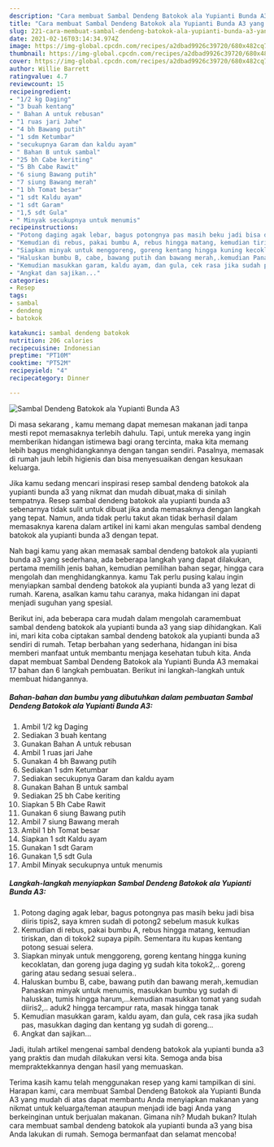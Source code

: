 ```yaml
---
description: "Cara membuat Sambal Dendeng Batokok ala Yupianti Bunda A3 yang nikmat Untuk Jualan"
title: "Cara membuat Sambal Dendeng Batokok ala Yupianti Bunda A3 yang nikmat Untuk Jualan"
slug: 221-cara-membuat-sambal-dendeng-batokok-ala-yupianti-bunda-a3-yang-nikmat-untuk-jualan
date: 2021-02-16T03:14:34.974Z
image: https://img-global.cpcdn.com/recipes/a2dbad9926c39720/680x482cq70/sambal-dendeng-batokok-ala-yupianti-bunda-a3-foto-resep-utama.jpg
thumbnail: https://img-global.cpcdn.com/recipes/a2dbad9926c39720/680x482cq70/sambal-dendeng-batokok-ala-yupianti-bunda-a3-foto-resep-utama.jpg
cover: https://img-global.cpcdn.com/recipes/a2dbad9926c39720/680x482cq70/sambal-dendeng-batokok-ala-yupianti-bunda-a3-foto-resep-utama.jpg
author: Willie Barrett
ratingvalue: 4.7
reviewcount: 15
recipeingredient:
- "1/2 kg Daging"
- "3 buah kentang"
- " Bahan A untuk rebusan"
- "1 ruas jari Jahe"
- "4 bh Bawang putih"
- "1 sdm Ketumbar"
- "secukupnya Garam dan kaldu ayam"
- " Bahan B untuk sambal"
- "25 bh Cabe keriting"
- "5 Bh Cabe Rawit"
- "6 siung Bawang putih"
- "7 siung Bawang merah"
- "1 bh Tomat besar"
- "1 sdt Kaldu ayam"
- "1 sdt Garam"
- "1,5 sdt Gula"
- " Minyak secukupnya untuk menumis"
recipeinstructions:
- "Potong daging agak lebar, bagus potongnya pas masih beku jadi bisa diiris tipis2, saya kmren sudah di potong2 sebelum masuk kulkas"
- "Kemudian di rebus, pakai bumbu A, rebus hingga matang, kemudian tiriskan, dan di tokok2 supaya pipih. Sementara itu kupas kentang potong sesuai selera."
- "Siapkan minyak untuk menggoreng, goreng kentang hingga kuning kecoklatan, dan goreng juga daging yg sudah kita tokok2,.. goreng garing atau sedang sesuai selera.."
- "Haluskan bumbu B, cabe, bawang putih dan bawang merah,.kemudian Panaskan minyak untuk menumis, masukkan bumbu yg sudah di haluskan, tumis hingga harum,...kemudian masukkan tomat yang sudah diiris2,.. aduk2 hingga tercampur rata, masak hingga tanak"
- "Kemudian masukkan garam, kaldu ayam, dan gula, cek rasa jika sudah pas, masukkan daging dan kentang yg sudah di goreng..."
- "Angkat dan sajikan..."
categories:
- Resep
tags:
- sambal
- dendeng
- batokok

katakunci: sambal dendeng batokok 
nutrition: 206 calories
recipecuisine: Indonesian
preptime: "PT10M"
cooktime: "PT52M"
recipeyield: "4"
recipecategory: Dinner

---
```



![Sambal Dendeng Batokok ala Yupianti Bunda A3](https://img-global.cpcdn.com/recipes/a2dbad9926c39720/680x482cq70/sambal-dendeng-batokok-ala-yupianti-bunda-a3-foto-resep-utama.jpg)

Di masa  sekarang , kamu memang dapat memesan makanan jadi tanpa mesti repot memasaknya terlebih dahulu. Tapi, untuk mereka yang ingin memberikan hidangan istimewa bagi orang tercinta, maka kita memang lebih bagus menghidangkannya dengan tangan sendiri. Pasalnya, memasak di rumah jauh lebih higienis dan bisa menyesuaikan dengan kesukaan keluarga.

Jika kamu sedang mencari inspirasi resep sambal dendeng batokok ala yupianti bunda a3 yang nikmat dan mudah dibuat,maka di sinilah tempatnya. Resep sambal dendeng batokok ala yupianti bunda a3  sebenarnya tidak sulit untuk dibuat jika anda memasaknya dengan langkah yang tepat. Namun, anda tidak perlu takut akan tidak berhasil dalam memasaknya 
karena dalam artikel ini kami akan mengulas sambal dendeng batokok ala yupianti bunda a3 dengan tepat.  



Nah bagi kamu yang akan memasak sambal dendeng batokok ala yupianti bunda a3 yang sederhana, ada beberapa langkah yang dapat dilakukan, pertama memilih jenis bahan, kemudian pemilihan bahan segar, hingga cara mengolah dan menghidangkannya. kamu Tak perlu pusing kalau ingin menyiapkan sambal dendeng batokok ala yupianti bunda a3 yang lezat di rumah. Karena, asalkan kamu  tahu caranya, maka hidangan ini dapat menjadi suguhan yang spesial.

Berikut ini, ada beberapa cara mudah dalam mengolah caramembuat sambal dendeng batokok ala yupianti bunda a3 yang siap dihidangkan. Kali ini, mari kita coba ciptakan sambal dendeng batokok ala yupianti bunda a3 sendiri di rumah. Tetap berbahan yang sederhana, hidangan ini bisa memberi manfaat untuk membantu menjaga kesehatan tubuh kita. Anda dapat membuat Sambal Dendeng Batokok ala Yupianti Bunda A3 memakai 17 bahan dan 6 langkah pembuatan. Berikut ini langkah-langkah untuk membuat hidangannya.

<!--inarticleads1-->

##### Bahan-bahan dan bumbu yang dibutuhkan dalam pembuatan Sambal Dendeng Batokok ala Yupianti Bunda A3:

1. Ambil 1/2 kg Daging
1. Sediakan 3 buah kentang
1. Gunakan  Bahan A untuk rebusan
1. Ambil 1 ruas jari Jahe
1. Gunakan 4 bh Bawang putih
1. Sediakan 1 sdm Ketumbar
1. Sediakan secukupnya Garam dan kaldu ayam
1. Gunakan  Bahan B untuk sambal
1. Sediakan 25 bh Cabe keriting
1. Siapkan 5 Bh Cabe Rawit
1. Gunakan 6 siung Bawang putih
1. Ambil 7 siung Bawang merah
1. Ambil 1 bh Tomat besar
1. Siapkan 1 sdt Kaldu ayam
1. Gunakan 1 sdt Garam
1. Gunakan 1,5 sdt Gula
1. Ambil  Minyak secukupnya untuk menumis




<!--inarticleads2-->

##### Langkah-langkah menyiapkan Sambal Dendeng Batokok ala Yupianti Bunda A3:

1. Potong daging agak lebar, bagus potongnya pas masih beku jadi bisa diiris tipis2, saya kmren sudah di potong2 sebelum masuk kulkas
1. Kemudian di rebus, pakai bumbu A, rebus hingga matang, kemudian tiriskan, dan di tokok2 supaya pipih. Sementara itu kupas kentang potong sesuai selera.
1. Siapkan minyak untuk menggoreng, goreng kentang hingga kuning kecoklatan, dan goreng juga daging yg sudah kita tokok2,.. goreng garing atau sedang sesuai selera..
1. Haluskan bumbu B, cabe, bawang putih dan bawang merah,.kemudian Panaskan minyak untuk menumis, masukkan bumbu yg sudah di haluskan, tumis hingga harum,...kemudian masukkan tomat yang sudah diiris2,.. aduk2 hingga tercampur rata, masak hingga tanak
1. Kemudian masukkan garam, kaldu ayam, dan gula, cek rasa jika sudah pas, masukkan daging dan kentang yg sudah di goreng...
1. Angkat dan sajikan...




Jadi, itulah artikel mengenai  sambal dendeng batokok ala yupianti bunda a3  yang praktis dan mudah dilakukan versi kita. Semoga anda bisa mempraktekkannya dengan hasil yang memuaskan. 

Terima kasih kamu telah menggunakan resep yang kami tampilkan di sini. Harapan kami, cara membuat  Sambal Dendeng Batokok ala Yupianti Bunda A3 yang mudah di atas dapat membantu Anda menyiapkan makanan yang nikmat untuk keluarga/teman ataupun menjadi ide bagi Anda yang berkeinginan untuk berjualan makanan. Gimana nih? Mudah bukan? Itulah cara membuat sambal dendeng batokok ala yupianti bunda a3 yang bisa Anda lakukan di rumah. Semoga bermanfaat dan selamat mencoba!

